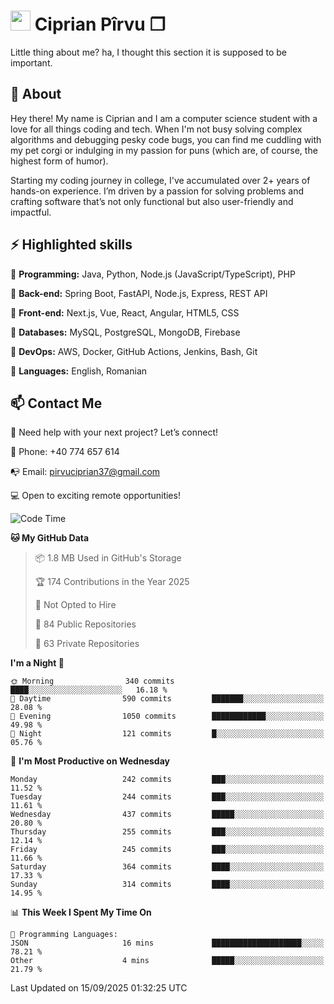 # <img height="32px" src="https://user-images.githubusercontent.com/74038190/216122041-518ac897-8d92-4c6b-9b3f-ca01dcaf38ee.png"> Ciprian Pîrvu ❐ </h1>

Little thing about me? ha, I thought this section it is supposed to be important.

## 🧐 About

Hey there! My name is Ciprian and I am a computer science student with a love for all things coding and tech. When I'm not busy solving complex algorithms and debugging pesky code bugs, you can find me cuddling with my pet corgi or indulging in my passion for puns (which are, of course, the highest form of humor).

Starting my coding journey in college, I've accumulated over 2+ years of hands-on experience. I’m driven by a passion for solving problems and crafting software that’s not only functional but also user-friendly and impactful.


## ⚡ Highlighted skills

🎯 **Programming:** Java, Python, Node.js (JavaScript/TypeScript), PHP

🎯 **Back-end:** Spring Boot, FastAPI, Node.js, Express, REST API

🎯 **Front-end:** Next.js, Vue, React, Angular, HTML5, CSS

🎯 **Databases:** MySQL, PostgreSQL, MongoDB, Firebase

🎯 **DevOps:** AWS, Docker, GitHub Actions, Jenkins, Bash, Git

🎯 **Languages:** English, Romanian



## 📫 Contact Me

🤝 Need help with your next project? Let’s connect!

📱 Phone: +40 774 657 614

📭 Email: pirvuciprian37@gmail.com


💻 Open to exciting remote opportunities!

<!--START_SECTION:waka-->
![Code Time](http://img.shields.io/badge/Code%20Time-2%2C352%20hrs%2036%20mins-blue)

**🐱 My GitHub Data** 

> 📦 1.8 MB Used in GitHub's Storage 
 > 
> 🏆 174 Contributions in the Year 2025
 > 
> 🚫 Not Opted to Hire
 > 
> 📜 84 Public Repositories 
 > 
> 🔑 63 Private Repositories 
 > 
**I'm a Night 🦉** 

```text
🌞 Morning                340 commits         ████░░░░░░░░░░░░░░░░░░░░░   16.18 % 
🌆 Daytime                590 commits         ███████░░░░░░░░░░░░░░░░░░   28.08 % 
🌃 Evening                1050 commits        ████████████░░░░░░░░░░░░░   49.98 % 
🌙 Night                  121 commits         █░░░░░░░░░░░░░░░░░░░░░░░░   05.76 % 
```
📅 **I'm Most Productive on Wednesday** 

```text
Monday                   242 commits         ███░░░░░░░░░░░░░░░░░░░░░░   11.52 % 
Tuesday                  244 commits         ███░░░░░░░░░░░░░░░░░░░░░░   11.61 % 
Wednesday                437 commits         █████░░░░░░░░░░░░░░░░░░░░   20.80 % 
Thursday                 255 commits         ███░░░░░░░░░░░░░░░░░░░░░░   12.14 % 
Friday                   245 commits         ███░░░░░░░░░░░░░░░░░░░░░░   11.66 % 
Saturday                 364 commits         ████░░░░░░░░░░░░░░░░░░░░░   17.33 % 
Sunday                   314 commits         ████░░░░░░░░░░░░░░░░░░░░░   14.95 % 
```


📊 **This Week I Spent My Time On** 

```text
💬 Programming Languages: 
JSON                     16 mins             ████████████████████░░░░░   78.21 % 
Other                    4 mins              █████░░░░░░░░░░░░░░░░░░░░   21.79 % 
```


 Last Updated on 15/09/2025 01:32:25 UTC
<!--END_SECTION:waka-->
